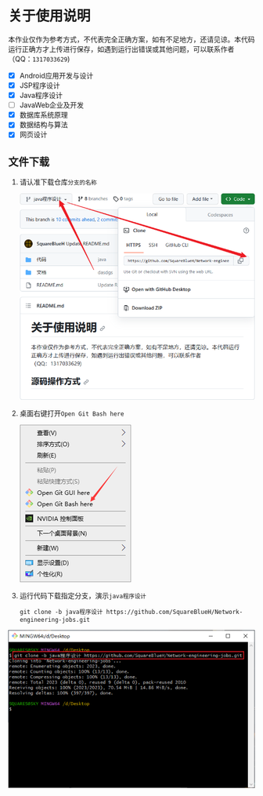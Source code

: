 # 关于使用说明
本作业仅作为参考方式，不代表完全正确方案，如有不足地方，还请见谅。本代码运行正确方才上传进行保存，如遇到运行出错误或其他问题，可以联系作者（QQ：`1317033629`)

- [x] Android应用开发与设计
- [x] JSP程序设计
- [x] Java程序设计
- [ ] JavaWeb企业及开发
- [x] 数据库系统原理
- [x] 数据结构与算法
- [x] 网页设计

## 文件下载

1. 请认准下载仓库`分支的名称`

   ![image-20230921170541216](README.assets/image-20230921170541216.png)

2. 桌面右键打开`Open Git Bash here`

   ![image-20230921170658034](README.assets/image-20230921170658034.png)

3. 运行代码下载指定分支，演示`java程序设计`

   ```
   git clone -b java程序设计 https://github.com/SquareBlueH/Network-engineering-jobs.git
   ```
   
   

![image-20230921212945708](README.assets/image-20230921212945708.png)
